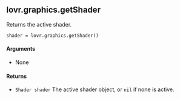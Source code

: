 lovr.graphics.getShader
---

Returns the active shader.

    shader = lovr.graphics.getShader()

#### Arguments

- None

#### Returns

- `Shader shader` The active shader object, or `nil` if none is active.
